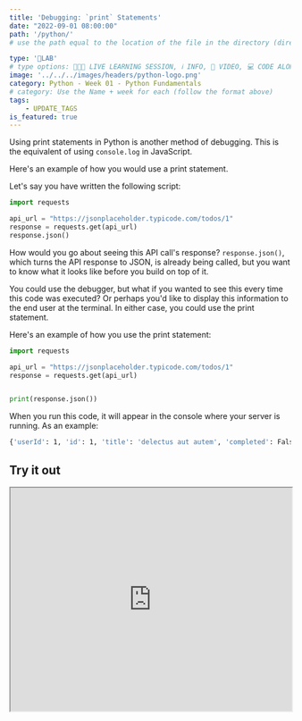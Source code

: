 ```yaml
---
title: 'Debugging: `print` Statements'
date: "2022-09-01 08:00:00"
path: '/python/'
# use the path equal to the location of the file in the directory (directory structure)

type: '🥼LAB'
# type options: 👩🏽‍🏫 LIVE LEARNING SESSION, ℹ️ INFO, 🎥 VIDEO, 💻 CODE ALONG, 🥼LAB, ↩️ REVIEW/NOTES, 👥 GROUP LEARNING, 👷🏼‍♂️ GROUP PROJECT, 🧠 ASSESSMENT, 📝 ASSIGNMENT
image: '../../../images/headers/python-logo.png'
category: Python - Week 01 - Python Fundamentals
# category: Use the Name + week for each (follow the format above)
tags:
    - UPDATE_TAGS
is_featured: true
---
```


Using print statements in Python is another method of debugging. This is the equivalent of using `console.log` in JavaScript.

Here's an example of how you would use a print statement.

Let's say you have written the following script:

```python
import requests

api_url = "https://jsonplaceholder.typicode.com/todos/1"
response = requests.get(api_url)
response.json()
```

How would you go about seeing this API call's response? `response.json()`, which turns the API response to JSON, is already being called, but you want to know what it looks like before you build on top of it.

You could use the debugger, but what if you wanted to see this every time this code was executed? Or perhaps you'd like to display this information to the end user at the terminal. In either case, you could use the print statement.

Here's an example of how you use the print statement:

```python
import requests

api_url = "https://jsonplaceholder.typicode.com/todos/1"
response = requests.get(api_url)


print(response.json())
```

When you run this code, it will appear in the console where your server is running. As an example:

```bash
{'userId': 1, 'id': 1, 'title': 'delectus aut autem', 'completed': False}
```

## Try it out
<iframe src="https://replit.com/@callmedrt/print-Statements-Python?embed=true" width="100%" height="400"></iframe>
